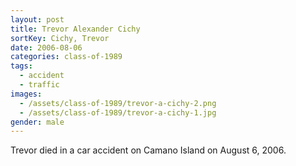 ```yaml
---
layout: post
title: Trevor Alexander Cichy
sortKey: Cichy, Trevor
date: 2006-08-06
categories: class-of-1989
tags:
  - accident
  - traffic
images:
  - /assets/class-of-1989/trevor-a-cichy-2.png
  - /assets/class-of-1989/trevor-a-cichy-1.jpg
gender: male
---
```

Trevor died in a car accident on Camano Island on August 6, 2006.